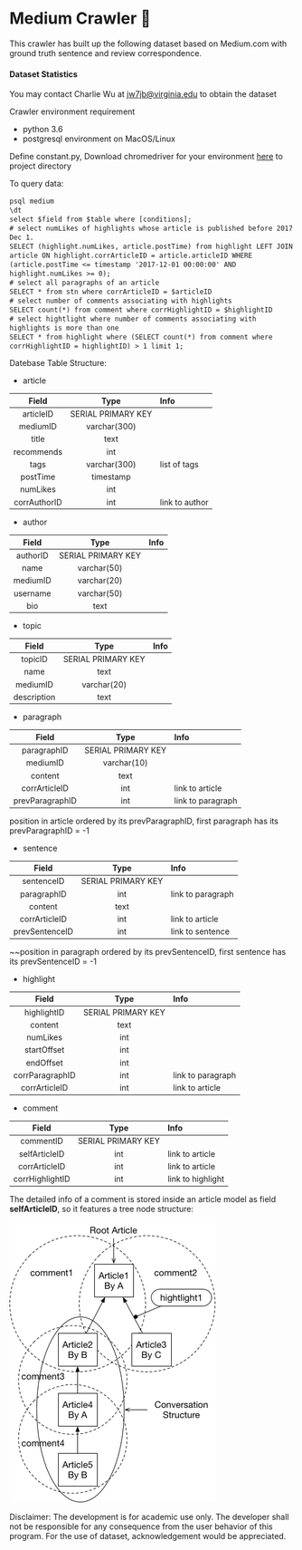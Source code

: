# Medium Crawler 🐜
This crawler has built up the following dataset based on Medium.com with ground truth sentence and review correspondence.

#### Dataset Statistics

You may contact Charlie Wu at jw7jb@virginia.edu to obtain the dataset

Crawler environment requirement
- python 3.6
- postgresql environment on MacOS/Linux

Define constant.py, Download chromedriver for your environment [here](https://github.com/SeleniumHQ/selenium/wiki/ChromeDriver) to project directory

To query data:
```
psql medium
\dt
select $field from $table where [conditions];
# select numLikes of highlights whose article is published before 2017 Dec 1.
SELECT (highlight.numLikes, article.postTime) from highlight LEFT JOIN article ON highlight.corrArticleID = article.articleID WHERE (article.postTime <= timestamp '2017-12-01 00:00:00' AND highlight.numLikes >= 0);
# select all paragraphs of an article
SELECT * from stn where corrArticleID = $articleID
# select number of comments associating with highlights
SELECT count(*) from comment where corrHighlightID = $highlightID
# select hightlight where number of comments associating with highlights is more than one
SELECT * from highlight where (SELECT count(*) from comment where corrHighlightID = highlightID) > 1 limit 1;

```

Datebase Table Structure:

- article

| Field   | Type      |    Info                |
| :-------------:|:-------------:| :----------------------|
| articleID           | SERIAL PRIMARY KEY |                        |
| mediumID     | varchar(300)      |                        |
| title        | text      |                        |
| recommends       | int      |                        |
| tags             | varchar(300)     |  list of tags        |
| postTime         |  timestamp        |                        |
| numLikes         |   int           |                        |
| corrAuthorID     | int      |    link to author |

- author

| Field   | Type      | Info  |
| :-------------:|:-------------:| :---- |
| authorID      | SERIAL PRIMARY KEY |  |
| name    | varchar(50)       |    |
| mediumID| varchar(20)       |     |
| username| varchar(50)       |     |
| bio     | text               |     |

- topic

| Field   | Type      | Info  |
| :-------------:|:-------------:| :---- |
| topicID      | SERIAL PRIMARY KEY |  |
| name    | text       |    |
| mediumID| varchar(20)       |     |
| description   | text               |     |

- paragraph

| Field   | Type      | Info  |
| :-------------:|:-------------:| :---- |
| paragraphID         |SERIAL PRIMARY KEY |  |
| mediumID      |varchar(10)       |    |
| content       |text               |     |
| corrArticleID     | int           |   link to article  |
| prevParagraphID     | int           |   link to paragraph  |

position in article ordered by its prevParagraphID, first paragraph has its prevParagraphID = -1

- sentence

| Field   | Type      | Info  |
| :-------------:|:-------------:| :---- |
| sentenceID         |SERIAL PRIMARY KEY |  |
| paragraphID      | int       |  link to paragraph  |
| content       |text               |     |
| corrArticleID     | int           |   link to article  |
| prevSentenceID     | int           |   link to sentence  |

~~position in paragraph ordered by its prevSentenceID, first sentence has its prevSentenceID = -1

- highlight

| Field   | Type      | Info  |
| :-------------:|:-------------:| :---- |
| highlightID         |SERIAL PRIMARY KEY |  |
| content       |text               |     |
| numLikes      |int               |     |
| startOffset | int | |
| endOffset | int | |
| corrParagraphID | int |  link to paragraph |
| corrArticleID | int     |  link to article |


- comment

| Field   | Type      |  Info                    |
| :-------------:|:-------------:| :------------------------|
| commentID     | SERIAL PRIMARY KEY |                          |
| selfArticleID     | int      |  link to article   |
| corrArticleID     | int      |  link to article   |
| corrHighlightID   | int      |  link to highlight|

The detailed info of a comment is stored inside an article model as field **selfArticleID**, so it features a tree node structure:

![tree graph](./documentation/tree_vis.png)


Disclaimer: The development is for academic use only. The developer shall not be responsible for any consequence from the user behavior of this program.
For the use of dataset, acknowledgement would be appreciated.
